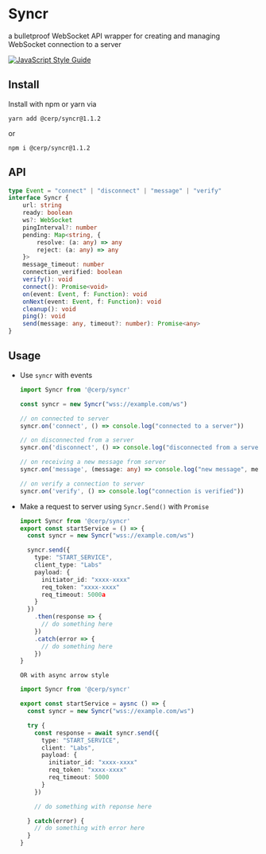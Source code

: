 # Syncr

a bulletproof WebSocket API wrapper for creating and managing WebSocket connection to a server

[![JavaScript Style Guide](https://img.shields.io/badge/code_style-standard-brightgreen.svg)](https://standardjs.com)
<a aria-label="Package size" href="https://bundlephobia.com/result?p=@cerp/syncr">
  <img alt="" src="https://badgen.net/bundlephobia/minzip/@cerp/syncr">
</a>


## Install

Install with npm or yarn via

```
yarn add @cerp/syncr@1.1.2
```

or

```
npm i @cerp/syncr@1.1.2
```

## API

```ts
type Event = "connect" | "disconnect" | "message" | "verify"
interface Syncr {
    url: string
    ready: boolean
    ws?: WebSocket
    pingInterval?: number
    pending: Map<string, {
        resolve: (a: any) => any
        reject: (a: any) => any
    }>
    message_timeout: number
    connection_verified: boolean
    verify(): void
    connect(): Promise<void>
    on(event: Event, f: Function): void
    onNext(event: Event, f: Function): void
    cleanup(): void
    ping(): void
    send(message: any, timeout?: number): Promise<any>
}
```

## Usage

- Use `syncr` with events

  ```ts
  import Syncr from '@cerp/syncr'

  const syncr = new Syncr("wss://example.com/ws")

  // on connected to server
  syncr.on('connect', () => console.log("connected to a server"))

  // on disconnected from a server
  syncr.on('disconnect', () => console.log("disconnected from a server"))

  // on receiving a new message from server
  syncr.on('message', (message: any) => console.log("new message", message))

  // on verify a connection to server
  syncr.on('verify', () => console.log("connection is verified"))
  ```

- Make a request to server using `Syncr.Send()` with `Promise`

  ```ts
  import Syncr from '@cerp/syncr'
  export const startService = () => {
    const syncr = new Syncr("wss://example.com/ws")

    syncr.send({
      type: "START_SERVICE",
      client_type: "Labs"
      payload: {
        initiator_id: "xxxx-xxxx"
        req_token: "xxxx-xxxx"
        req_timeout: 5000a
      }
    })
      .then(response => {
        // do something here
      })
      .catch(error => {
        // do something here
      })
  }
  ```

  `OR with async arrow style`

  ```ts
  import Syncr from '@cerp/syncr'

  export const startService = aysnc () => {
    const syncr = new Syncr("wss://example.com/ws")

    try {
      const response = await syncr.send({
        type: "START_SERVICE",
        client: "Labs",
        payload: {
          initiator_id: "xxxx-xxxx"
          req_token: "xxxx-xxxx"
          req_timeout: 5000
        }
      })
  
      // do something with reponse here

    } catch(error) {
      // do something with error here
    }
  }
  ```